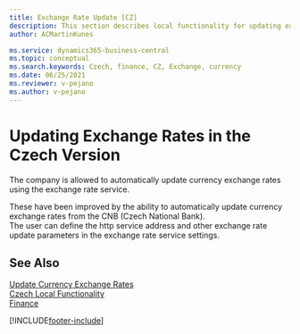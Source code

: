 ```yaml
---
title: Exchange Rate Update [CZ]
description: This section describes local functionality for updating exchange rates. Companies can automatically update currency exchange rates using exchange rate service.
author: ACMartinKunes

ms.service: dynamics365-business-central
ms.topic: conceptual
ms.search.keywords: Czech, finance, CZ, Exchange, currency
ms.date: 06/25/2021
ms.reviewer: v-pejano
ms.author: v-pejano
---
```


# Updating Exchange Rates in the Czech Version

The company is allowed to automatically update currency exchange rates using the exchange rate service.  

These have been improved by the ability to automatically update currency exchange rates from the CNB (Czech National Bank).  
The user can define the http service address and other exchange rate update parameters in the exchange rate service settings.

## See Also
[Update Currency Exchange Rates](../../finance-how-update-currencies.md)  
[Czech Local Functionality](czech-local-functionality.md)  
[Finance](finance.md)  


[!INCLUDE[footer-include](../../includes/footer-banner.md)]